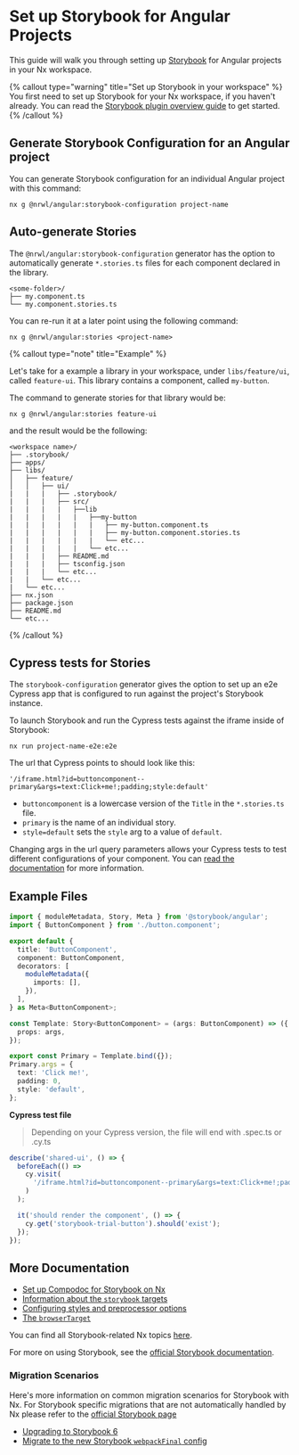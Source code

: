 # Set up Storybook for Angular Projects

This guide will walk you through setting up [Storybook](https://storybook.js.org) for Angular projects in your Nx workspace.

{% callout type="warning" title="Set up Storybook in your workspace" %}
You first need to set up Storybook for your Nx workspace, if you haven't already. You can read the [Storybook plugin overview guide](/packages/storybook) to get started.
{% /callout %}

## Generate Storybook Configuration for an Angular project

You can generate Storybook configuration for an individual Angular project with this command:

```shell
nx g @nrwl/angular:storybook-configuration project-name
```

## Auto-generate Stories

The `@nrwl/angular:storybook-configuration` generator has the option to automatically generate `*.stories.ts` files for each component declared in the library.

```text
<some-folder>/
├── my.component.ts
└── my.component.stories.ts
```

You can re-run it at a later point using the following command:

```shell
nx g @nrwl/angular:stories <project-name>
```

{% callout type="note" title="Example" %}

Let's take for a example a library in your workspace, under `libs/feature/ui`, called `feature-ui`. This library contains a component, called `my-button`.

The command to generate stories for that library would be:

```shell
nx g @nrwl/angular:stories feature-ui
```

and the result would be the following:

```text
<workspace name>/
├── .storybook/
├── apps/
├── libs/
│   ├── feature/
│   │   ├── ui/
|   |   |   ├── .storybook/
|   |   |   ├── src/
|   |   |   |   ├──lib
|   |   |   |   |   ├──my-button
|   |   |   |   |   |   ├── my-button.component.ts
|   |   |   |   |   |   ├── my-button.component.stories.ts
|   |   |   |   |   |   └── etc...
|   |   |   |   |   └── etc...
|   |   |   ├── README.md
|   |   |   ├── tsconfig.json
|   |   |   └── etc...
|   |   └── etc...
|   └── etc...
├── nx.json
├── package.json
├── README.md
└── etc...
```

{% /callout %}

## Cypress tests for Stories

The `storybook-configuration` generator gives the option to set up an e2e Cypress app that is configured to run against the project's Storybook instance.

To launch Storybook and run the Cypress tests against the iframe inside of Storybook:

```shell
nx run project-name-e2e:e2e
```

The url that Cypress points to should look like this:

`'/iframe.html?id=buttoncomponent--primary&args=text:Click+me!;padding;style:default'`

- `buttoncomponent` is a lowercase version of the `Title` in the `*.stories.ts` file.
- `primary` is the name of an individual story.
- `style=default` sets the `style` arg to a value of `default`.

Changing args in the url query parameters allows your Cypress tests to test different configurations of your component. You can [read the documentation](https://storybook.js.org/docs/angular/writing-stories/args#setting-args-through-the-url) for more information.

## Example Files

```typescript {% fileName="*.component.stories.ts" %}
import { moduleMetadata, Story, Meta } from '@storybook/angular';
import { ButtonComponent } from './button.component';

export default {
  title: 'ButtonComponent',
  component: ButtonComponent,
  decorators: [
    moduleMetadata({
      imports: [],
    }),
  ],
} as Meta<ButtonComponent>;

const Template: Story<ButtonComponent> = (args: ButtonComponent) => ({
  props: args,
});

export const Primary = Template.bind({});
Primary.args = {
  text: 'Click me!',
  padding: 0,
  style: 'default',
};
```

**Cypress test file**

> Depending on your Cypress version, the file will end with .spec.ts or .cy.ts

```typescript
describe('shared-ui', () => {
  beforeEach(() =>
    cy.visit(
      '/iframe.html?id=buttoncomponent--primary&args=text:Click+me!;padding;style:default'
    )
  );

  it('should render the component', () => {
    cy.get('storybook-trial-button').should('exist');
  });
});
```

## More Documentation

- [Set up Compodoc for Storybook on Nx](/packages/storybook/documents/angular-storybook-compodoc)
- [Information about the `storybook` targets](/packages/storybook/documents/angular-storybook-targets)
- [Configuring styles and preprocessor options](/packages/storybook/documents/angular-configuring-styles)
- [The `browserTarget`](/packages/storybook/documents/angular-browser-target)

You can find all Storybook-related Nx topics [here](/packages#storybook).

For more on using Storybook, see the [official Storybook documentation](https://storybook.js.org/docs/react/get-started/introduction).

### Migration Scenarios

Here's more information on common migration scenarios for Storybook with Nx. For Storybook specific migrations that are not automatically handled by Nx please refer to the [official Storybook page](https://storybook.js.org/)

- [Upgrading to Storybook 6](/packages/storybook/documents/upgrade-storybook-v6-angular)
- [Migrate to the new Storybook `webpackFinal` config](/packages/storybook/documents/migrate-webpack-final-angular)
